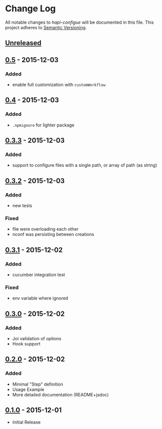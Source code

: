 # Change Log

All notable changes to *hapi-configue* will be documented in this file.
This project adheres to [Semantic Versioning](http://semver.org/).

## [Unreleased][unreleased]

## [0.5] - 2015-12-03
### Added
- enable full customization with `customWorkflow`
## [0.4] - 2015-12-03
### Added
- `.npmignore` for lighter package
## [0.3.3] - 2015-12-03
### Added
- support to configure files with a single path, or array of path (as string)

## [0.3.2] - 2015-12-03
### Added
- new tests
### Fixed
- file were overloading each other
- nconf was persisting between creations

## [0.3.1] - 2015-12-02
### Added
- cucumber integration test
### Fixed
- env variable where ignored

## [0.3.0] - 2015-12-02
### Added
- Joi validation of options
- Hook support

## [0.2.0] - 2015-12-02
### Added
- Minimal "Step" definition
- Usage Example
- More detailed documentation (README+jsdoc)

## [0.1.0] - 2015-12-01
- Initial Release

[unreleased]: https://github.com/AdrieanKhisbe/velibe/compare/v0.5.0...HEAD
[0.5]: https://github.com/AdrieanKhisbe/velibe/compare/v0.4.0...v0.5.0
[0.4]: https://github.com/AdrieanKhisbe/velibe/compare/v0.3.3...v0.4.0
[0.3.3]: https://github.com/AdrieanKhisbe/velibe/compare/v0.3.2...v0.3.3
[0.3.2]: https://github.com/AdrieanKhisbe/velibe/compare/v0.3.1...v0.3.2
[0.3.1]: https://github.com/AdrieanKhisbe/velibe/compare/v0.3.0...v0.3.1
[0.3.0]: https://github.com/AdrieanKhisbe/velibe/compare/v0.2.0...v0.3.0
[0.2.0]: https://github.com/AdrieanKhisbe/velibe/compare/v0.1.0...v0.2.0
[0.1.0]: https://github.com/AdrieanKhisbe/velibe/compare/e482070....v0.1.0
